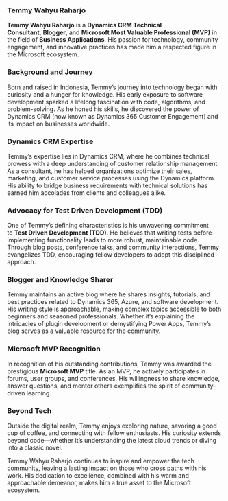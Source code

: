 
### Temmy Wahyu Raharjo

**Temmy Wahyu Raharjo** is a **Dynamics CRM Technical Consultant**, **Blogger**, and **Microsoft Most Valuable Professional (MVP)** in the field of **Business Applications**. His passion for technology, community engagement, and innovative practices has made him a respected figure in the Microsoft ecosystem.

### Background and Journey

Born and raised in Indonesia, Temmy’s journey into technology began with curiosity and a hunger for knowledge. His early exposure to software development sparked a lifelong fascination with code, algorithms, and problem-solving. As he honed his skills, he discovered the power of Dynamics CRM (now known as Dynamics 365 Customer Engagement) and its impact on businesses worldwide.

### Dynamics CRM Expertise

Temmy’s expertise lies in Dynamics CRM, where he combines technical prowess with a deep understanding of customer relationship management. As a consultant, he has helped organizations optimize their sales, marketing, and customer service processes using the Dynamics platform. His ability to bridge business requirements with technical solutions has earned him accolades from clients and colleagues alike.

### Advocacy for Test Driven Development (TDD)

One of Temmy’s defining characteristics is his unwavering commitment to **Test Driven Development (TDD)**. He believes that writing tests before implementing functionality leads to more robust, maintainable code. Through blog posts, conference talks, and community interactions, Temmy evangelizes TDD, encouraging fellow developers to adopt this disciplined approach.

### Blogger and Knowledge Sharer

Temmy maintains an active blog where he shares insights, tutorials, and best practices related to Dynamics 365, Azure, and software development. His writing style is approachable, making complex topics accessible to both beginners and seasoned professionals. Whether it’s explaining the intricacies of plugin development or demystifying Power Apps, Temmy’s blog serves as a valuable resource for the community.

### Microsoft MVP Recognition

In recognition of his outstanding contributions, Temmy was awarded the prestigious **Microsoft MVP** title. As an MVP, he actively participates in forums, user groups, and conferences. His willingness to share knowledge, answer questions, and mentor others exemplifies the spirit of community-driven learning.

### Beyond Tech

Outside the digital realm, Temmy enjoys exploring nature, savoring a good cup of coffee, and connecting with fellow enthusiasts. His curiosity extends beyond code—whether it’s understanding the latest cloud trends or diving into a classic novel.

Temmy Wahyu Raharjo continues to inspire and empower the tech community, leaving a lasting impact on those who cross paths with his work. His dedication to excellence, combined with his warm and approachable demeanor, makes him a true asset to the Microsoft ecosystem.
